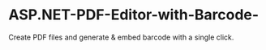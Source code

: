 # ASP.NET-PDF-Editor-with-Barcode-
Create PDF files and generate &amp; embed barcode with a single click.
